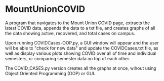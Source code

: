 # MountUnionCOVID
A program that navigates to the Mount Union COVID page, extracts the  latest COVID data, appends the data to a txt file, and creates graphs of all the data showing active, recovered, and total cases on campus.

Upon running COVIDCases-OOP.py, a GUI window will appear and the user will be able to "check for new data" and update the COVIDCases.txt file, as well as display various plots showing COVID over all of time and individual semesters, or comparing semester data on top of each other. 

The COVID_CASES.py version creates all the graphs at once, wihout using Object Oriented Programming (OOP) or GUI.
